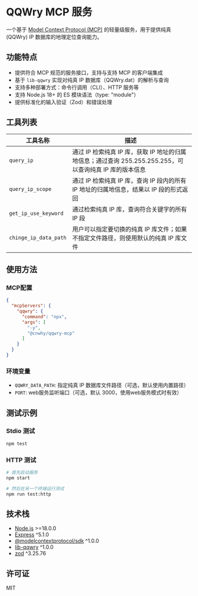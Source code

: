# QQWry MCP 服务

一个基于 [Model Context Protocol (MCP)](https://modelcontextprotocol.io) 的轻量级服务，用于提供纯真(QQWry) IP 数据库的地理定位查询能力。

## 功能特点

- 提供符合 MCP 规范的服务接口，支持与支持 MCP 的客户端集成
- 基于 `lib-qqwry` 实现对纯真 IP 数据库（QQWry.dat）的解析与查询
- 支持多种部署方式：命令行调用（CLI）、HTTP 服务等
- 支持 Node.js 18+ 的 ES 模块语法（type: "module"）
- 提供标准化的输入验证（Zod）和错误处理

## 工具列表

| 工具名称 | 描述 |
|---------|------|
| `query_ip` | 通过 IP 检索纯真 IP 库，获取 IP 地址的归属地信息；通过查询 255.255.255.255，可以查询纯真 IP 库的版本信息 |
| `query_ip_scope` | 通过 IP 检索纯真 IP 库，查询 IP 段内的所有 IP 地址的归属地信息，结果以 IP 段的形式返回 |
| `get_ip_use_keyword` | 通过检索纯真 IP 库，查询符合关键字的所有 IP 段 |
| `chinge_ip_data_path` | 用户可以指定要切换的纯真 IP 库文件；如果不指定文件路径，则使用默认的纯真 IP 库文件 |

## 使用方法

### MCP配置

```json
{
  "mcpServers": {
    "qqwry": {
      "command": "npx",
      "args": [
        "-y",
        "@cnwhy/qqwry-mcp"
      ]
    }
  }
}
```

### 环境变量

- `QQWRY_DATA_PATH`: 指定纯真 IP 数据库文件路径（可选，默认使用内置路径）
- `PORT`: web服务监听端口（可选，默认 3000，使用web服务模式时有效）

## 测试示例

### Stdio 测试

```bash
npm test
```

### HTTP 测试

```bash
# 首先启动服务
npm start

# 然后在另一个终端运行测试
npm run test:http
```

## 技术栈

- [Node.js](https://nodejs.org/) >=18.0.0
- [Express](https://expressjs.com/) ^5.1.0
- [@modelcontextprotocol/sdk](https://modelcontextprotocol.io) ^1.0.0
- [lib-qqwry](https://github.com/cnwhy/lib-qqwry) ^1.0.0
- [zod](https://zod.dev/) ^3.25.76

## 许可证

MIT
